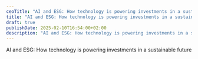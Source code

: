 ```yaml
---
ceoTitle: "AI and ESG: How technology is powering investments in a sustainable future"
title: "AI and ESG: How technology is powering investments in a sustainable future"
draft: true
publishDate: 2025-02-10T16:54:00+02:00
description: "AI and ESG: How technology is powering investments in a sustainable future"
---
```

AI and ESG: How technology is powering investments in a sustainable future
